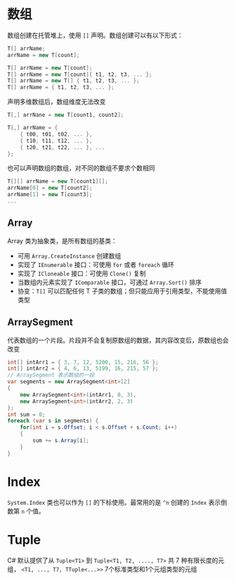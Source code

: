 # 数组

数组创建在托管堆上，使用 `[]` 声明。数组创建可以有以下形式：

```csharp
T[] arrName;
arrName = new T[count];

T[] arrName = new T[count];
T[] arrName = new T[count]{ t1, t2, t3, ... };
T[] arrName = new T[] { t1, t2, t3, ... };
T[] arrName = { t1, t2, t3, ... };
```

声明多维数组后，数组维度无法改变

```csharp
T[,] arrNane = new T[count1, count2];

T[,] arrName = {
    { t00, t01, t02, ... },
    { t10, t11, t12, ... },
    { t20, t21, t22, ... }, ...
};
```

也可以声明数组的数组，对不同的数组不要求个数相同

```csharp
T[][] arrName = new T[count1][];
arrName[0] = new T[count2];
arrName[1] = new T[count3];
...
```
## Array

Array 类为抽象类，是所有数组的基类：
- 可用 `Array.CreateInstance` 创建数组
- 实现了 `IEnumerable` 接口：可使用 `for` 或者 `foreach` 循环
- 实现了 `ICloneable` 接口：可使用 `Clone()` 复制
- 当数组内元素实现了 `IComparable` 接口，可通过 `Array.Sort()` 排序
- 协变：`T[]` 可以匹配任何 T 子类的数组；但只能应用于引用类型，不能使用值类型
## ArraySegment

代表数组的一个片段。片段并不会复制原数组的数据，其内容改变后，原数组也会改变

```csharp
int[] intArr1 = { 3, 7, 12, 5200, 15, 216, 56 };
int[] intArr2 = { 4, 6, 13, 5199, 16, 215, 57 };
// ArraySegment 表示数组的一段
var segments = new ArraySegment<int>[2]
{
    new ArraySegment<int>(intArr1, 0, 3),
    new ArraySegment<int>(intArr2, 2, 3)
};
int sum = 0;
foreach (var s in segments) {
    for(int i = s.Offset; i < s.Offset + s.Count; i++)
    {
        sum += s.Array[i];
    }
}
```
# Index

`System.Index` 类也可以作为 `[]` 的下标使用。最常用的是 `^n` 创建的 `Index` 表示倒数第 `n` 个值。
# Tuple

C# 默认提供了从 `Tuple<T1>` 到 `Tuple<T1, T2, ...., T7>` 共 7 种有限长度的元组， `<T1, ..., T7, TTuple<...>>` 7个标准类型和1个元组类型的元组
